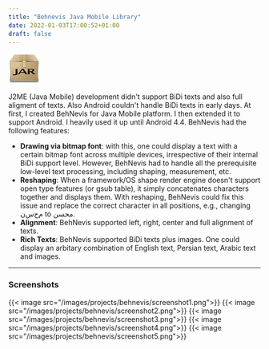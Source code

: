 ```yaml
---
title: "Behnevis Java Mobile Library"
date: 2022-01-03T17:00:52+01:00
draft: false
---
```


![icon](/images/projects/behnevis/icon.png)

J2ME (Java Mobile) development didn't support BiDi texts and also full aligment of texts. Also Android couldn't handle BiDi texts in early days. At first, I created BehNevis for Java Mobile platform. I then extended it to support Android. I heavily used it up until Android 4.4. BehNevis had the following features: 

* **Drawing via bitmap font**: with this, one could display a text with a certain bitmap font across multiple devices, irrespective of their internal BiDi support level. However, BehNevis had to handle all the prerequisite low-level text processing, including shaping, measurement, etc.
* **Reshaping**: When a framework/OS shape render engine doesn't support open type features (or gsub table), it simply concatenates characters together and displays them. With reshaping, BehNevis could fix this issue and replace the correct character in all positions, e.g., changing م‌ح‌س‌ن to محسن.
* **Alignment**: BehNevis supported left, right, center and full alignment of texts.
* **Rich Texts**: BehNevis supported BiDi texts plus images. One could display an arbitary combination of English text, Persian text, Arabic text and images.

---

### Screenshots

{{< image src="/images/projects/behnevis/screenshot1.png">}}
{{< image src="/images/projects/behnevis/screenshot2.png">}}
{{< image src="/images/projects/behnevis/screenshot3.png">}}
{{< image src="/images/projects/behnevis/screenshot4.png">}}
{{< image src="/images/projects/behnevis/screenshot5.png">}}